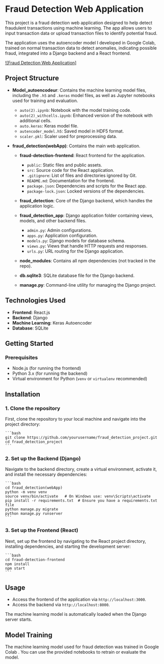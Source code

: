 # Fraud Detection Web Application
This project is a fraud detection web application designed to help detect fraudulent transactions using machine learning. The app allows users to input transaction data or upload transaction files to identify potential fraud.

The application uses the autoencoder model I developed in Google Colab, trained on normal transaction data to detect anomalies, indicating possible fraud, integrated into a Django backend and a React frontend.

[![Fraud Detection Web Application]](https://www.youtube.com/watch?v=5KFDZas-kss)

## Project Structure

- **Model_autoencodeur**: Contains the machine learning model files, including the `.h5` and `.keras` model files, as well as Jupyter notebooks used for training and evaluation.
  - `auto(2).ipynb`: Notebook with the model training code.
  - `auto(2)_withcells.ipynb`: Enhanced version of the notebook with additional cells.
  - `auto.keras`: Keras model file.
  - `autencoder_model.h5`: Saved model in HDF5 format.
  - `scaler.pkl`: Scaler used for preprocessing data.
  
- **fraud_detection(webApp)**: Contains the main web application.
  - **fraud-detection-frontend**: React frontend for the application.
    - `public`: Static files and public assets.
    - `src`: Source code for the React application.
    - `.gitignore`: List of files and directories ignored by Git.
    - `README.md`: Documentation for the frontend.
    - `package.json`: Dependencies and scripts for the React app.
    - `package-lock.json`: Locked versions of the dependencies.

  - **fraud_detection**: Core of the Django backend, which handles the application logic.
  
  - **fraud_detection_app**: Django application folder containing views, models, and other backend files.
    - `admin.py`: Admin configurations.
    - `apps.py`: Application configuration.
    - `models.py`: Django models for database schema.
    - `views.py`: Views that handle HTTP requests and responses.
    - `urls.py`: URL routing for the Django application.

  - **node_modules**: Contains all npm dependencies (not tracked in the repo).

  - **db.sqlite3**: SQLite database file for the Django backend.

  - **manage.py**: Command-line utility for managing the Django project.

## Technologies Used

- **Frontend**: React.js
- **Backend**: Django
- **Machine Learning**: Keras Autoencoder
- **Database**: SQLite

## Getting Started

### Prerequisites

- Node.js (for running the frontend)
- Python 3.x (for running the backend)
- Virtual environment for Python (`venv` or `virtualenv` recommended)


## Installation

### 1. Clone the repository

First, clone the repository to your local machine and navigate into the project directory:

    ```bash
    git clone https://github.com/yourusername/fraud_detection_project.git
    cd fraud_detection_project
    ```

### 2. Set up the Backend (Django)

Navigate to the backend directory, create a virtual environment, activate it, and install the necessary dependencies:

    ```bash
    cd fraud_detection(webApp)
    python -m venv venv
    source venv/bin/activate   # On Windows use: venv\Scripts\activate
    pip install -r requirements.txt  # Ensure you have a requirements.txt file
    python manage.py migrate
    python manage.py runserver
    ```

### 3. Set up the Frontend (React)

Next, set up the frontend by navigating to the React project directory, installing dependencies, and starting the development server:

    ```bash
    cd fraud-detection-frontend
    npm install
    npm start
    ```

## Usage

- Access the frontend of the application via `http://localhost:3000`.
- Access the backend via `http://localhost:8000`.

The machine learning model is automatically loaded when the Django server starts.

## Model Training

The machine learning model used for fraud detection was trained in Google Colab . You can use the provided notebooks to retrain or evaluate the model.


